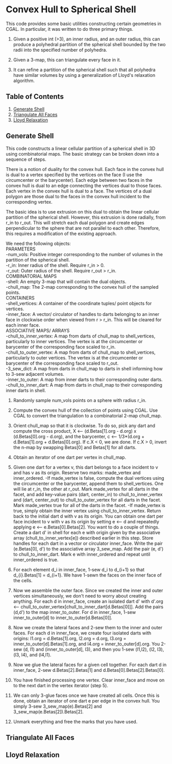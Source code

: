 # Convex Hull to Spherical Shell

This code provides some basic utilities constructing certain geometries in CGAL. In particular, it was written to do three primary things.

1. Given a positive int (>3), an inner radius, and an outer radius, this can produce a polyhedral partition of the spherical shell bounded by the two radii into the specified number of polyhedra.

2. Given a 3-map, this can triangulate every face in it.

3. It can refine a partition of the spherical shell such that all polyhedra have similar volumes by using a generalization of Lloyd's relaxation algorithm.

## Table of Contents

1. [Generate Shell](#gen_shell)
2. [Triangulate All Faces](#tri)
3. [Lloyd Relaxation](#relax)

<a name="gen_shell"></a>
## Generate Shell

This code constructs a linear cellular partition of a spherical shell in 3D using combinatorial maps. The basic strategy can be broken down into a sequence of steps.

There is a notion of duality for the convex hull. Each face in the convex hull is dual to a vertex specified by the vertices on the face (I use the circumcenter or the barycenter). Each edge between two faces in the convex hull is dual to an edge connecting the vertices dual to those faces. Each vertex in the convex hull is dual to a face. The vertices of a dual polygon are those dual to the faces in the convex hull incident to the corresponding vertex.

The basic idea is to use extrusion on this dual to obtain the linear cellular partition of the spherical shell. However, this extrusion is done radially, from r_in to r_out. This will stretch each dual polygon and create edges perpendicular to the sphere that are not parallel to each other. Therefore, this requires a modification of the existing approach.

We need the following objects:  
PARAMETERS  
-num_vols: Positive integer corresponding to the number of volumes in the partition of the spherical shell.  
-r_in: Inner radius of the shell. Require r_in > 0.  
-r_out: Outer radius of the shell. Require r_out > r_in.  
COMBINATORIAL MAPS  
-shell: An empty 3-map that will contain the dual objects.  
-chull_map: The 2-map corresponding to the convex hull of the sampled points.  
CONTAINERS  
-shell_vertices: A container of the coordinate tuples/ point objects for vertices.  
-inner_face: A vector/ circulator of handles to darts belonging to an inner face in clockwise order when viewed from r > r_in.   This will be cleared for each inner face.  
ASSOCIATIVE MAPS/ ARRAYS  
-chull_to_inner_vertex: A map from darts of chull_map to shell_vertices, particularly to inner vertices. The vertex is at the circumcenter or barycenter of the corresponding face scaled to r_in.  
-chull_to_outer_vertex: A map from darts of chull_map to shell_vertices, particularly to outer vertices. The vertex is at the circumcenter or barycenter of the corresponding face scaled to r_out.  
-3_sew_dict: A map from darts in chull_map to darts in shell informing how to 3-sew adjacent volumes.  
-inner_to_outer: A map from inner darts to their corresponding outer darts.  
-chull_to_inner_dart: A map from darts in chull_map to their corresponding inner darts in shell.  

1. Randomly sample num_vols points on a sphere with radius r_in.

2. Compute the convex hull of the collection of points using CGAL. Use CGAL to convert the triangulation to a combinatorial 2-map chull_map.

3. Orient chull_map so that it is clockwise. To do so, pick any dart and compute the cross product, X <-- (d.Betas[1].org - d.org) x (d.Betas[0].org - d.org), and the barycenter, c <-- 1/3*(d.org + d.Betas[1].org + d.Betas[0].org). If c.X < 0, we are done. If c.X > 0, invert the n-map by swapping Betas[0] and Betas[1] for all darts.

4. Obtain an iterator of one dart per vertex in chull_map.

5. Given one dart for a vertex v, this dart belongs to a face incident to v and has v as its origin. Reserve two marks: made_vertex  and inner_ordered.
-If made_vertex is false, compute the dual vertices using the circumcenter or the barycenter, append them to shell_vertices. One will lie at r_in, the other at r_out. Mark made_vertex for all darts in the facet, and add key-value pairs (dart, center_in) to chull_to_inner_vertex and (dart, center_out) to chull_to_outer_vertex for all darts in the facet. Mark made_vertex true for all of the darts in the facet.
-If made_vertex is true, simply obtain the inner vertex using chull_to_inner_vertex.
Return back to the initial dart d with v as its origin. You can obtain one dart per face incident to v with v as its origin by setting e <-- d and repeatedly applying e <-- e.Betas[0].Betas[2]. You want to do a couple of things. Create a dart d' in shell for each e with origin given by the associative array (chull_to_inner_vertex[e]) described earlier in this step. Store handles for each dart in a vector or circulator inner_face. Write the pair (e.Betas[0], d') to the associative array 3_sew_map. Add the pair (e, d') to chull_to_inner_dart. Mark e with inner_ordered and repeat until inner_ordered is true.

6. For each element d_i in inner_face, 1-sew d_i to d_{i+1} so that d_{i}.Betas[1] = d_{i+1}. We have 1-sewn the faces on the inner face of the cells.

7. Now we assemble the outer face.  Since we created the inner and outer vertices simultaneously, we don't need to worry about creating anything. For each d in inner_face, create an isolated dart d' with d'.org <-- chull_to_outer_vertex[chull_to_inner_dart[d.Betas[0]]]. Add the pairs (d,d') to the map inner_to_outer. For d in inner_face, 1-sew inner_to_outer[d] to inner_to_outer[d.Betas[0]].

8. Now we create the lateral faces and 2-sew them to the inner and outer faces. For each d in inner_face, we create four isolated darts with origins: l1.org = d.Betas[1].org, l2.org = d.org, l3.org = inner_to_outer[d].Betas[1].org, and l4.org = inner_to_outer[d].org. You 2-sew (d, l1) and (inner_to_outer[d], l3), and then you 1-sew (l1,l2), (l2, l3), (l3, l4), and (l4,l1).

9. Now we glue the lateral faces for a given cell together. For each dart d in inner_face, 2-sew d.Betas[2].Betas[1] and d.Betas[0].Betas[2].Betas[0].

10. You have finished processing one vertex. Clear inner_face and move on to the next dart in the vertex iterator (step 5).

11. We can only 3-glue faces once we have created all cells. Once this is done, obtain an iterator of one dart e per edge in the convex hull. You simply 3-sew 3_sew_map(e).Betas[2] and 3_sew_map(e.Betas[2]).Betas[2].

12. Unmark everything and free the marks that you have used.

<a name="tri"></a>
## Triangulate All Faces

<a name="relax"></a>
## Lloyd Relaxation

